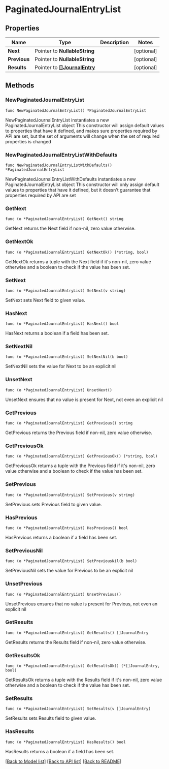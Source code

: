 # PaginatedJournalEntryList

## Properties

Name | Type | Description | Notes
------------ | ------------- | ------------- | -------------
**Next** | Pointer to **NullableString** |  | [optional] 
**Previous** | Pointer to **NullableString** |  | [optional] 
**Results** | Pointer to [**[]JournalEntry**](JournalEntry.md) |  | [optional] 

## Methods

### NewPaginatedJournalEntryList

`func NewPaginatedJournalEntryList() *PaginatedJournalEntryList`

NewPaginatedJournalEntryList instantiates a new PaginatedJournalEntryList object
This constructor will assign default values to properties that have it defined,
and makes sure properties required by API are set, but the set of arguments
will change when the set of required properties is changed

### NewPaginatedJournalEntryListWithDefaults

`func NewPaginatedJournalEntryListWithDefaults() *PaginatedJournalEntryList`

NewPaginatedJournalEntryListWithDefaults instantiates a new PaginatedJournalEntryList object
This constructor will only assign default values to properties that have it defined,
but it doesn't guarantee that properties required by API are set

### GetNext

`func (o *PaginatedJournalEntryList) GetNext() string`

GetNext returns the Next field if non-nil, zero value otherwise.

### GetNextOk

`func (o *PaginatedJournalEntryList) GetNextOk() (*string, bool)`

GetNextOk returns a tuple with the Next field if it's non-nil, zero value otherwise
and a boolean to check if the value has been set.

### SetNext

`func (o *PaginatedJournalEntryList) SetNext(v string)`

SetNext sets Next field to given value.

### HasNext

`func (o *PaginatedJournalEntryList) HasNext() bool`

HasNext returns a boolean if a field has been set.

### SetNextNil

`func (o *PaginatedJournalEntryList) SetNextNil(b bool)`

 SetNextNil sets the value for Next to be an explicit nil

### UnsetNext
`func (o *PaginatedJournalEntryList) UnsetNext()`

UnsetNext ensures that no value is present for Next, not even an explicit nil
### GetPrevious

`func (o *PaginatedJournalEntryList) GetPrevious() string`

GetPrevious returns the Previous field if non-nil, zero value otherwise.

### GetPreviousOk

`func (o *PaginatedJournalEntryList) GetPreviousOk() (*string, bool)`

GetPreviousOk returns a tuple with the Previous field if it's non-nil, zero value otherwise
and a boolean to check if the value has been set.

### SetPrevious

`func (o *PaginatedJournalEntryList) SetPrevious(v string)`

SetPrevious sets Previous field to given value.

### HasPrevious

`func (o *PaginatedJournalEntryList) HasPrevious() bool`

HasPrevious returns a boolean if a field has been set.

### SetPreviousNil

`func (o *PaginatedJournalEntryList) SetPreviousNil(b bool)`

 SetPreviousNil sets the value for Previous to be an explicit nil

### UnsetPrevious
`func (o *PaginatedJournalEntryList) UnsetPrevious()`

UnsetPrevious ensures that no value is present for Previous, not even an explicit nil
### GetResults

`func (o *PaginatedJournalEntryList) GetResults() []JournalEntry`

GetResults returns the Results field if non-nil, zero value otherwise.

### GetResultsOk

`func (o *PaginatedJournalEntryList) GetResultsOk() (*[]JournalEntry, bool)`

GetResultsOk returns a tuple with the Results field if it's non-nil, zero value otherwise
and a boolean to check if the value has been set.

### SetResults

`func (o *PaginatedJournalEntryList) SetResults(v []JournalEntry)`

SetResults sets Results field to given value.

### HasResults

`func (o *PaginatedJournalEntryList) HasResults() bool`

HasResults returns a boolean if a field has been set.


[[Back to Model list]](../README.md#documentation-for-models) [[Back to API list]](../README.md#documentation-for-api-endpoints) [[Back to README]](../README.md)


